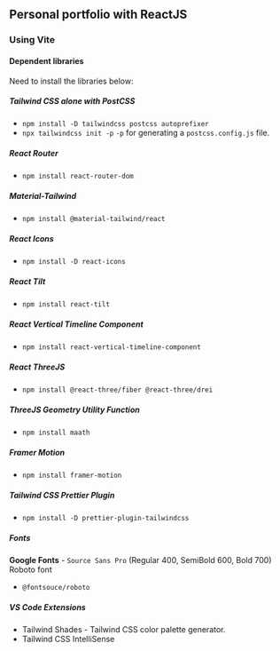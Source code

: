 ## Personal portfolio with ReactJS

### Using Vite
#### Dependent libraries
Need to install the libraries below:
##### Tailwind CSS alone with PostCSS
- `npm install -D tailwindcss postcss autoprefixer`
- `npx tailwindcss init -p`
`-p` for generating a `postcss.config.js` file.

##### React Router
- `npm install react-router-dom`

##### Material-Tailwind
- `npm install @material-tailwind/react`

##### React Icons
- `npm install -D react-icons`

##### React Tilt
- `npm install react-tilt`

##### React Vertical Timeline Component
- `npm install react-vertical-timeline-component`

##### React ThreeJS
- `npm install @react-three/fiber @react-three/drei`

##### ThreeJS Geometry Utility Function
- `npm install maath`

##### Framer Motion
- `npm install framer-motion`

##### Tailwind CSS Prettier Plugin
- `npm install -D prettier-plugin-tailwindcss`

##### Fonts
**Google Fonts** - `Source Sans Pro` (Regular 400, SemiBold 600, Bold 700)
Roboto font
- `@fontsouce/roboto`  


##### VS Code Extensions
- Tailwind Shades - Tailwind CSS color palette generator.
- Tailwind CSS IntelliSense
